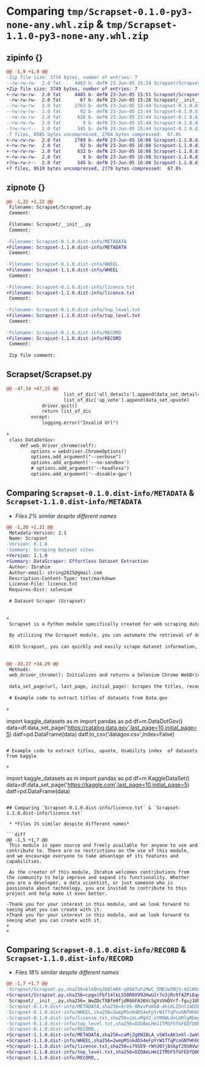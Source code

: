 # Comparing `tmp/Scrapset-0.1.0-py3-none-any.whl.zip` & `tmp/Scrapset-1.1.0-py3-none-any.whl.zip`

## zipinfo {}

```diff
@@ -1,9 +1,9 @@
-Zip file size: 3734 bytes, number of entries: 7
--rw-rw-rw-  2.0 fat     4483 b- defN 23-Jun-05 15:24 Scrapset/Scrapset.py
+Zip file size: 3749 bytes, number of entries: 7
+-rw-rw-rw-  2.0 fat     4485 b- defN 23-Jun-05 15:51 Scrapset/Scrapset.py
 -rw-rw-rw-  2.0 fat       67 b- defN 23-Jun-05 15:28 Scrapset/__init__.py
--rw-rw-rw-  2.0 fat     2763 b- defN 23-Jun-05 15:44 Scrapset-0.1.0.dist-info/METADATA
--rw-rw-rw-  2.0 fat       92 b- defN 23-Jun-05 15:44 Scrapset-0.1.0.dist-info/WHEEL
--rw-rw-rw-  2.0 fat      626 b- defN 23-Jun-05 15:44 Scrapset-0.1.0.dist-info/licence.txt
--rw-rw-rw-  2.0 fat        9 b- defN 23-Jun-05 15:44 Scrapset-0.1.0.dist-info/top_level.txt
-?rw-rw-r--  2.0 fat      545 b- defN 23-Jun-05 15:44 Scrapset-0.1.0.dist-info/RECORD
-7 files, 8585 bytes uncompressed, 2764 bytes compressed:  67.8%
+-rw-rw-rw-  2.0 fat     2789 b- defN 23-Jun-05 16:08 Scrapset-1.1.0.dist-info/METADATA
+-rw-rw-rw-  2.0 fat       92 b- defN 23-Jun-05 16:08 Scrapset-1.1.0.dist-info/WHEEL
+-rw-rw-rw-  2.0 fat      632 b- defN 23-Jun-05 16:08 Scrapset-1.1.0.dist-info/licence.txt
+-rw-rw-rw-  2.0 fat        9 b- defN 23-Jun-05 16:08 Scrapset-1.1.0.dist-info/top_level.txt
+?rw-rw-r--  2.0 fat      545 b- defN 23-Jun-05 16:08 Scrapset-1.1.0.dist-info/RECORD
+7 files, 8619 bytes uncompressed, 2779 bytes compressed:  67.8%
```

## zipnote {}

```diff
@@ -1,22 +1,22 @@
 Filename: Scrapset/Scrapset.py
 Comment: 
 
 Filename: Scrapset/__init__.py
 Comment: 
 
-Filename: Scrapset-0.1.0.dist-info/METADATA
+Filename: Scrapset-1.1.0.dist-info/METADATA
 Comment: 
 
-Filename: Scrapset-0.1.0.dist-info/WHEEL
+Filename: Scrapset-1.1.0.dist-info/WHEEL
 Comment: 
 
-Filename: Scrapset-0.1.0.dist-info/licence.txt
+Filename: Scrapset-1.1.0.dist-info/licence.txt
 Comment: 
 
-Filename: Scrapset-0.1.0.dist-info/top_level.txt
+Filename: Scrapset-1.1.0.dist-info/top_level.txt
 Comment: 
 
-Filename: Scrapset-0.1.0.dist-info/RECORD
+Filename: Scrapset-1.1.0.dist-info/RECORD
 Comment: 
 
 Zip file comment:
```

## Scrapset/Scrapset.py

```diff
@@ -47,14 +47,15 @@
                     list_of_dic['all_details'].append(data_set_details)
                     list_of_dic['up_vote'].append(data_set_upvote)
             driver.quit()
             return list_of_dic
         except:
             logging.error("Invalid Url")
 
+
 class DataDotGov:
     def web_driver_chrome(self):
         options = webdriver.ChromeOptions()
         options.add_argument("--verbose")
         options.add_argument('--no-sandbox')
         # options.add_argument('--headless')
         options.add_argument('--disable-gpu')
```

## Comparing `Scrapset-0.1.0.dist-info/METADATA` & `Scrapset-1.1.0.dist-info/METADATA`

 * *Files 2% similar despite different names*

```diff
@@ -1,20 +1,21 @@
 Metadata-Version: 2.1
 Name: Scrapset
-Version: 0.1.0
-Summary: Scraping Dataset sites
+Version: 1.1.0
+Summary: DataScraper: Effortless Dataset Extraction
 Author: Ibrahim
 Author-email: string2025@gmail.com
 Description-Content-Type: text/markdown
 License-File: licence.txt
 Requires-Dist: selenium
 
 # Dataset Scraper (Scrapset)
 
 
+
 Scrapset is a Python module specifically created for web scraping data from websites like Kaggle and Data.gov. It simplifies the task of extracting dataset information such as titles, upvotes (for Kaggle), and recent views (for Data.gov).
 
 By utilizing the Scrapset module, you can automate the retrieval of dataset details from these platforms. This can be beneficial for various purposes such as data analysis, research, or developing machine learning models. The module employs the Selenium library to interact with the websites and extract the desired data.
 
 With Scrapset, you can quickly and easily scrape dataset information, empowering you to work with valuable data from Kaggle, Data.gov, and similar websites.
 
 
@@ -33,27 +34,29 @@
 Methods:
 web_driver_chrome(): Initializes and returns a Selenium Chrome WebDriver with customized options for scraping Data.gov datasets.
 
 data_set_page(url, last_page, initial_page): Scrapes the titles, recent views, and authors of datasets from Data.gov. The method takes the url of the Data.gov datasets page, the last_page number to scrape up to, and the initial_page number to start scraping from. It returns a dictionary containing the scraped dataset information.
 
 # Example code to extract titles of datasets from Data.gov
 
+
 ```
 
 import kaggle_datasets as m
 import pandas as pd
 df=m.DataDotGov()
 data=df.data_set_page('https://catalog.data.gov',last_page=10,initial_page=5)
 datf=pd.DataFrame(data)
 datf.to_csv('datagov.csv',index=False)
 
 ```
 
 # Example code to extract titles, upvote, Usability index  of datasets from kaggle
 
+
 ```
 
 import kaggle_datasets as m
 import pandas as pd
 df=m.KaggleDataSet()
 data=df.data_set_page('https://kaggle.com',last_page=10,initial_page=5)
 datf=pd.DataFrame(data)
```

## Comparing `Scrapset-0.1.0.dist-info/licence.txt` & `Scrapset-1.1.0.dist-info/licence.txt`

 * *Files 1% similar despite different names*

```diff
@@ -1,5 +1,7 @@
 This module is open source and freely available for anyone to use and contribute to. There are no restrictions on the use of this module, and we encourage everyone to take advantage of its features and capabilities.
 
 As the creator of this module, Ibrahim welcomes contributions from the community to help improve and expand its functionality. Whether you are a developer, a data scientist, or just someone who is passionate about technology, you are invited to contribute to this project and help make it even better.
 
-Thank you for your interest in this module, and we look forward to seeing what you can create with it.
+Thank you for your interest in this module, and we look forward to seeing what you can create with it.
+
+
```

## Comparing `Scrapset-0.1.0.dist-info/RECORD` & `Scrapset-1.1.0.dist-info/RECORD`

 * *Files 18% similar despite different names*

```diff
@@ -1,7 +1,7 @@
-Scrapset/Scrapset.py,sha256=kloQnqJbQlmK6-qObATuhiMwC_5MDJw5NjV-m2iW5n4,4483
+Scrapset/Scrapset.py,sha256=cpgoiFbf14lkLS5DR0X992HwU2r7o3jRc0fAZPiEqeE,4485
 Scrapset/__init__.py,sha256=_WwZDcTXBfm9fjdR6bFA36VcSgVsVmDVrf-fguj1UhQ,67
-Scrapset-0.1.0.dist-info/METADATA,sha256=krUS-8RvvPuKG8-ahimLZ5nt1aDIELkm2fQg5FIHqRE,2763
-Scrapset-0.1.0.dist-info/WHEEL,sha256=2wepM1nk4DS4eFpYrW1TTqPcoGNfHhhO_i5m4cOimbo,92
-Scrapset-0.1.0.dist-info/licence.txt,sha256=zoLuMgX2_oYN9WLdnLbRlgRbmg9hFq5CILuI6mrr9fU,626
-Scrapset-0.1.0.dist-info/top_level.txt,sha256=DZOAmLHm1ITM5F5fGFEDfQ6NnQAwotBcWCwj5PdhqNw,9
-Scrapset-0.1.0.dist-info/RECORD,,
+Scrapset-1.1.0.dist-info/METADATA,sha256=caMjZg0NIBLA_vSWIoAK1ekl-2wmVk0WdGCJ3c7LQEI,2789
+Scrapset-1.1.0.dist-info/WHEEL,sha256=2wepM1nk4DS4eFpYrW1TTqPcoGNfHhhO_i5m4cOimbo,92
+Scrapset-1.1.0.dist-info/licence.txt,sha256=i79SE9-rWtU07j8Skpf29SRVwtEfuu34njYipmNzLGU,632
+Scrapset-1.1.0.dist-info/top_level.txt,sha256=DZOAmLHm1ITM5F5fGFEDfQ6NnQAwotBcWCwj5PdhqNw,9
+Scrapset-1.1.0.dist-info/RECORD,,
```

